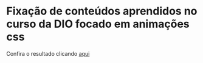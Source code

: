 # Fixação de conteúdos aprendidos no curso da DIO focado em animações css

Confira o resultado clicando [aqui](https://ptrick0.github.io/css-animations-outono-2022)
